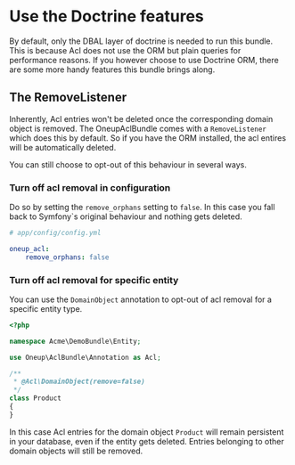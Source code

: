 # Use the Doctrine features

By default, only the DBAL layer of doctrine is needed to run this bundle. This is because Acl does not use the ORM but plain
queries for performance reasons. If you however choose to use Doctrine ORM, there are some more handy features this bundle
brings along.

## The RemoveListener

Inherently, Acl entries won't be deleted once the corresponding domain object is removed. The OneupAclBundle comes with a `RemoveListener`
which does this by default. So if you have the ORM installed, the acl entires will be automatically deleted.

You can still choose to opt-out of this behaviour in several ways.

### Turn off acl removal in configuration

Do so by setting the `remove_orphans` setting to `false`. In this case you fall back to Symfony`s original behaviour and nothing
gets deleted.

```yaml
# app/config/config.yml

oneup_acl:
    remove_orphans: false
```

### Turn off acl removal for specific entity

You can use the `DomainObject` annotation to opt-out of acl removal for a specific entity type.

```php
<?php

namespace Acme\DemoBundle\Entity;

use Oneup\AclBundle\Annotation as Acl;

/**
 * @Acl\DomainObject(remove=false)
 */
class Product
{
}
```

In this case Acl entries for the domain object `Product` will remain persistent in your database, even if the entity gets
deleted. Entries belonging to other domain objects will still be removed.

